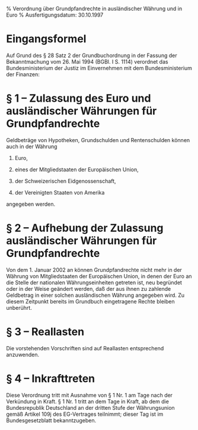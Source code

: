 % Verordnung über Grundpfandrechte in ausländischer Währung und in Euro
% Ausfertigungsdatum: 30.10.1997
 
# Eingangsformel

Auf Grund des § 28 Satz 2 der Grundbuchordnung in der Fassung der Bekanntmachung vom 26. Mai 1994 (BGBl. I S. 1114) verordnet das Bundesministerium der Justiz im Einvernehmen mit dem Bundesministerium der Finanzen:

# § 1 – Zulassung des Euro und ausländischer Währungen für Grundpfandrechte

Geldbeträge von Hypotheken, Grundschulden und Rentenschulden können auch in der Währung

1. Euro,

2. eines der Mitgliedstaaten der Europäischen Union,

3. der Schweizerischen Eidgenossenschaft,

4. der Vereinigten Staaten von Amerika

angegeben werden.

# § 2 – Aufhebung der Zulassung ausländischer Währungen für Grundpfandrechte

Von dem 1. Januar 2002 an können Grundpfandrechte nicht mehr in der Währung von Mitgliedstaaten der Europäischen Union, in denen der Euro an die Stelle der nationalen Währungseinheiten getreten ist, neu begründet oder in der Weise geändert werden, daß der aus ihnen zu zahlende Geldbetrag in einer solchen ausländischen Währung angegeben wird. Zu diesem Zeitpunkt bereits im Grundbuch eingetragene Rechte bleiben unberührt.

# § 3 – Reallasten

Die vorstehenden Vorschriften sind auf Reallasten entsprechend anzuwenden.

# § 4 – Inkrafttreten

Diese Verordnung tritt mit Ausnahme von § 1 Nr. 1 am Tage nach der Verkündung in Kraft. § 1 Nr. 1 tritt an dem Tage in Kraft, ab dem die Bundesrepublik Deutschland an der dritten Stufe der Währungsunion gemäß Artikel 109j des EG-Vertrages teilnimmt; dieser Tag ist im Bundesgesetzblatt bekanntzugeben.
